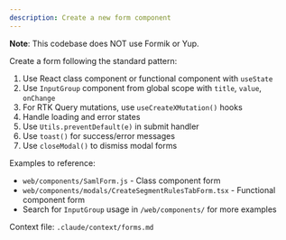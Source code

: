 ```yaml
---
description: Create a new form component
---
```


**Note**: This codebase does NOT use Formik or Yup.

Create a form following the standard pattern:

1. Use React class component or functional component with `useState`
2. Use `InputGroup` component from global scope with `title`, `value`, `onChange`
3. For RTK Query mutations, use `useCreateXMutation()` hooks
4. Handle loading and error states
5. Use `Utils.preventDefault(e)` in submit handler
6. Use `toast()` for success/error messages
7. Use `closeModal()` to dismiss modal forms

Examples to reference:
- `web/components/SamlForm.js` - Class component form
- `web/components/modals/CreateSegmentRulesTabForm.tsx` - Functional component form
- Search for `InputGroup` usage in `/web/components/` for more examples

Context file: `.claude/context/forms.md`
